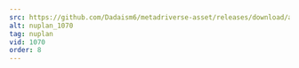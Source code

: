 ```yaml
---
src: https://github.com/Dadaism6/metadriverse-asset/releases/download/assetsv1.0.4/nuplan_1070.mp4
alt: nuplan_1070
tag: nuplan
vid: 1070
order: 8
---
```

